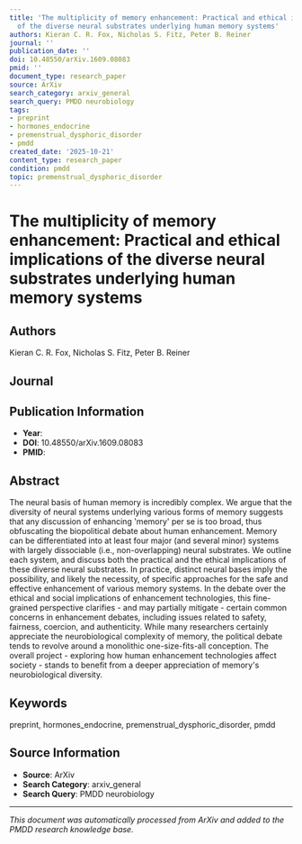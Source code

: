 ```yaml
---
title: 'The multiplicity of memory enhancement: Practical and ethical implications
  of the diverse neural substrates underlying human memory systems'
authors: Kieran C. R. Fox, Nicholas S. Fitz, Peter B. Reiner
journal: ''
publication_date: ''
doi: 10.48550/arXiv.1609.08083
pmid: ''
document_type: research_paper
source: ArXiv
search_category: arxiv_general
search_query: PMDD neurobiology
tags:
- preprint
- hormones_endocrine
- premenstrual_dysphoric_disorder
- pmdd
created_date: '2025-10-21'
content_type: research_paper
condition: pmdd
topic: premenstrual_dysphoric_disorder
---
```


# The multiplicity of memory enhancement: Practical and ethical implications of the diverse neural substrates underlying human memory systems

## Authors
Kieran C. R. Fox, Nicholas S. Fitz, Peter B. Reiner

## Journal


## Publication Information
- **Year**: 
- **DOI**: 10.48550/arXiv.1609.08083
- **PMID**: 

## Abstract
The neural basis of human memory is incredibly complex. We argue that the diversity of neural systems underlying various forms of memory suggests that any discussion of enhancing 'memory' per se is too broad, thus obfuscating the biopolitical debate about human enhancement. Memory can be differentiated into at least four major (and several minor) systems with largely dissociable (i.e., non-overlapping) neural substrates. We outline each system, and discuss both the practical and the ethical implications of these diverse neural substrates. In practice, distinct neural bases imply the possibility, and likely the necessity, of specific approaches for the safe and effective enhancement of various memory systems. In the debate over the ethical and social implications of enhancement technologies, this fine-grained perspective clarifies - and may partially mitigate - certain common concerns in enhancement debates, including issues related to safety, fairness, coercion, and authenticity. While many researchers certainly appreciate the neurobiological complexity of memory, the political debate tends to revolve around a monolithic one-size-fits-all conception. The overall project - exploring how human enhancement technologies affect society - stands to benefit from a deeper appreciation of memory's neurobiological diversity.

## Keywords
preprint, hormones_endocrine, premenstrual_dysphoric_disorder, pmdd

## Source Information
- **Source**: ArXiv
- **Search Category**: arxiv_general
- **Search Query**: PMDD neurobiology

---
*This document was automatically processed from ArXiv and added to the PMDD research knowledge base.*
